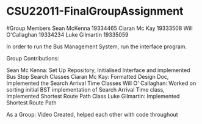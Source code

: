 # CSU22011-FinalGroupAssignment

#Group Members
Sean McKenna 19334465
Ciaran Mc Kay 19333508
Will O'Callaghan 19334234
Luke Gilmartin 19335059

In order to run the Bus Management System, run the interface program.

Group Contributions:

Sean Mc Kenna: Set Up Repository, Initialised Interface and implemented Bus Stop Search Classes
Ciaran Mc Kay: Formatted Design Doc, Implemented the Search Arrival Time Classes
Will O' Callaghan: Worked on sorting initial BST implementation of Search Arrival Time class, Implemented Shortest Route Path Class
Luke Gilmartin: Implemented Shortest Route Path

As a Group: Video Created, helped each other with code throughout

